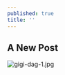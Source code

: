 ```yaml
---
published: true
title: ''
---
```

## A New Post

![gigi-dag-1.jpg]({{site.baseurl}}/http://prose.io/assets/gigi-dag-1.jpgassets/gigi-dag-1.jpg)

